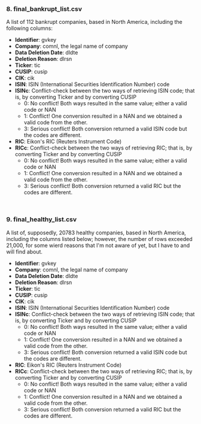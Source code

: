 ### 8. final_bankrupt_list.csv
A list of 112 bankrupt companies, based in North America, including the following columns:
   * **Identifier**: gvkey
   * **Company**: comnl, the legal name of company
   * **Data Deletion Date**: dldte
   * **Deletion Reason**: dlrsn
   * **Ticker**: tic
   * **CUSIP**: cusip
   * **CIK**: cik
   * **ISIN**: ISIN (International Securities Identification Number) code 
   * **ISINc**: Conflict-check between the two ways of retrieving ISIN code; that is, by converting Ticker and by converting CUSIP
      * 0: No conflict! Both ways resulted in the same value; either a valid code or NAN
      * 1: Conflict! One conversion resulted in a NAN and we obtained a valid code from the other.
      * 3: Serious conflict! Both conversion returned a valid ISIN code but the codes are different.
   * **RIC**: Eikon's RIC (Reuters Instrument Code)
   * **RICc**: Conflict-check between the two ways of retrieving RIC; that is, by converting Ticker and by converting CUSIP
      * 0: No conflict! Both ways resulted in the same value; either a valid code or NAN
      * 1: Conflict! One conversion resulted in a NAN and we obtained a valid code from the other.
      * 3: Serious conflict! Both conversion returned a valid RIC but the codes are different.
<br>

### 9. final_healthy_list.csv
A list of, supposedly, 20783 healthy companies, based in North America, including the columns listed below; however, the number of rows exceeded 21,000, for some wierd reasons that I'm not aware of yet, but I have to and will find about.
   * **Identifier**: gvkey
   * **Company**: comnl, the legal name of company
   * **Data Deletion Date**: dldte
   * **Deletion Reason**: dlrsn
   * **Ticker**: tic
   * **CUSIP**: cusip
   * **CIK**: cik
   * **ISIN**: ISIN (International Securities Identification Number) code 
   * **ISINc**: Conflict-check between the two ways of retrieving ISIN code; that is, by converting Ticker and by converting CUSIP
      * 0: No conflict! Both ways resulted in the same value; either a valid code or NAN
      * 1: Conflict! One conversion resulted in a NAN and we obtained a valid code from the other.
      * 3: Serious conflict! Both conversion returned a valid ISIN code but the codes are different.
   * **RIC**: Eikon's RIC (Reuters Instrument Code)
   * **RICc**: Conflict-check between the two ways of retrieving RIC; that is, by converting Ticker and by converting CUSIP
      * 0: No conflict! Both ways resulted in the same value; either a valid code or NAN
      * 1: Conflict! One conversion resulted in a NAN and we obtained a valid code from the other.
      * 3: Serious conflict! Both conversion returned a valid RIC but the codes are different.
<br>
